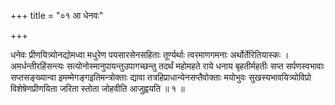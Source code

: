 +++
title = "०१ आ धेनवः"

+++

धनेवः प्रीणयित्र्योनद्योमध्वा मधुरेण पयसारसेनसहिताः तूर्ण्यर्थाः त्वरमाणगमनाः अर्थोर्तेरितियास्कः । अमर्धन्तीरहिंसन्त्यः सत्योनोस्मानुपायन्तुउपागच्छन्तु तदर्थं महोमहते राये धनाय बृहतीर्महतीः सप्त सर्पणस्वभावाः सप्तसङ्ख्यान्वा इमम्मेगङ्गइतिमन्त्रोक्ताः द्यावा तत्रहिप्राधान्येनसप्तैवोक्ताः मयोभुवः सुखस्यभावयित्र्योविप्रो विशेषेणप्रीणयिता जरिता स्तोता जोहवीति आजुह्वयति ॥ १ ॥